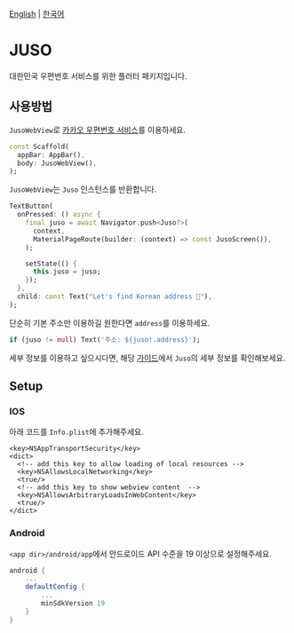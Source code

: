 [English](https://github.com/appano1/juso/blob/main/README.md) | [한국어](https://github.com/appano1/juso/translations/ko_KR/README.md)

# JUSO

대한민국 우편번호 서비스를 위한 플러터 패키지입니다.

## 사용방법

`JusoWebView`로 [카카오 우편번호 서비스](https://postcode.map.daum.net/guide)를 이용하세요.

```dart
const Scaffold(
  appBar: AppBar(),
  body: JusoWebView(),
);
```

`JusoWebView`는 `Juso` 인스턴스를 반환합니다.

```dart
TextButton(
  onPressed: () async {
    final juso = await Navigator.push<Juso?>(
      context,
      MaterialPageRoute(builder: (context) => const JusoScreen()),
    );

    setState(() {
      this.juso = juso;
    });
  },
  child: const Text("Let's find Korean address 🚀"),
);
```

단순히 기본 주소만 이용하길 원한다면 `address`를 이용하세요.

```dart
if (juso != null) Text('주소: ${juso!.address}');
```

세부 정보를 이용하고 싶으시다면, 해당 [가이드](https://postcode.map.daum.net/guide)에서 `Juso`의 세부 정보를 확인해보세요.

## Setup

### IOS

아래 코드를 `Info.plist`에 추가해주세요.

```plist
<key>NSAppTransportSecurity</key>
<dict>
  <!-- add this key to allow loading of local resources -->
  <key>NSAllowsLocalNetworking</key>
  <true/>
  <!-- add this key to show webview content  -->
  <key>NSAllowsArbitraryLoadsInWebContent</key>
  <true/>
</dict>
```

### Android

`<app dir>/android/app`에서 안드로이드 API 수준을 19 이상으로 설정해주세요.

```gradle
android {
    ...
    defaultConfig {
        ...
        minSdkVersion 19
    }
}
```
